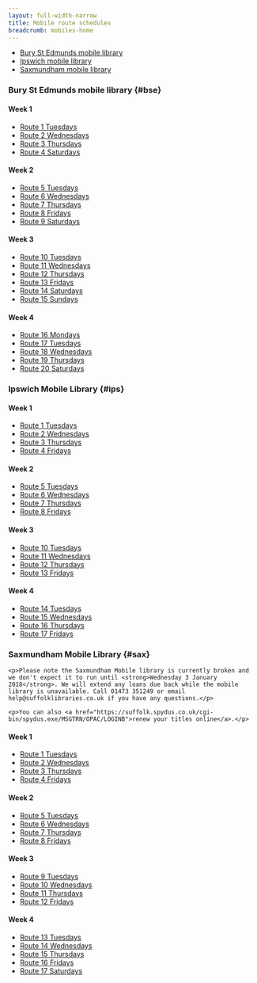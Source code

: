 ```yaml
---
layout: full-width-narrow
title: Mobile route schedules
breadcrumb: mobiles-home
---
```

<ul class="inline-list">
  <li>
    <a href="#bse">Bury St Edmunds mobile library</a>
  </li>
  <li>
    <a href="#ips">Ipswich mobile library</a>
  </li>
  <li>
    <a href="#sax">Saxmundham mobile library</a>
  </li>
</ul>

### Bury St Edmunds mobile library {#bse}

#### Week 1

  * [Route 1 Tuesdays](/mobiles-home/bury-st-edmunds-mobile-library-route-1/ "Bury St Edmunds Mobile Library Route 1")
  * [Route 2 Wednesdays](/mobiles-home/bury-st-edmunds-mobile-library-route-2/ "Bury St Edmunds Mobile Library Route 2")
  * [Route 3 Thursdays](/mobiles-home/bury-st-edmunds-mobile-library-route-3/ "Bury St Edmunds Mobile Library Route 3")
  * [Route 4 Saturdays](/mobiles-home/bury-st-edmunds-mobile-library-route-4/ "Bury St Edmunds Mobile Library Route 4")

#### Week 2

  * [Route 5 Tuesdays](/mobiles-home/bury-st-edmunds-mobile-library-route-5/ "Bury St Edmunds Mobile Library Route 5")
  * [Route 6 Wednesdays](/mobiles-home/bury-st-edmunds-mobile-library-route-6/ "Bury St Edmunds Mobile Library Route 6")
  * [Route 7 Thursdays](/mobiles-home/bury-st-edmunds-mobile-library-route-7/ "Bury St Edmunds Mobile Library Route 7")
  * [Route 8 Fridays](/mobiles-home/bury-st-edmunds-mobile-library-route-8/ "Bury St Edmunds Mobile Library Route 8")
  * [Route 9 Saturdays](/mobiles-home/bury-st-edmunds-mobile-library-route-9/ "Bury St Edmunds Mobile Library Route 9")

#### Week 3

  * [Route 10 Tuesdays](/mobiles-home/bury-st-edmunds-mobile-library-route-10/ "Bury St Edmunds Mobile Library Route 10")
  * [Route 11 Wednesdays](/mobiles-home/bury-st-edmunds-mobile-library-route-11/ "Bury St Edmunds Mobile Library Route 11")
  * [Route 12 Thursdays](/mobiles-home/bury-st-edmunds-mobile-library-route-12/ "Bury St Edmunds Mobile Library Route 12")
  * [Route 13 Fridays](/mobiles-home/bury-st-edmunds-mobile-library-route-13/ "Bury St Edmunds Mobile Library Route 13")
  * [Route 14 Saturdays](/mobiles-home/bury-st-edmunds-mobile-library-route-14/ "Bury St Edmunds Mobile Library Route 14")
  * [Route 15 Sundays](/mobiles-home/bury-st-edmunds-mobile-library-route-15/ "Bury St Edmunds Mobile Library Route 15")

#### Week 4

  * [Route 16 Mondays](/mobiles-home/bury-st-edmunds-mobile-library-route-16/ "Bury St Edmunds Mobile Library Route 16")
  * [Route 17 Tuesdays](/mobiles-home/bury-st-edmunds-mobile-library-route-17/ "Bury St Edmunds Mobile Library Route 17")
  * [Route 18 Wednesdays](/mobiles-home/bury-st-edmunds-mobile-library-route-18/ "Bury St Edmunds Mobile Library Route 18")
  * [Route 19 Thursdays](/mobiles-home/bury-st-edmunds-mobile-library-route-19/ "Bury St Edmunds Mobile Library Route 19")
  * [Route 20 Saturdays](/mobiles-home/bury-st-edmunds-mobile-library-route-20/ "Bury St Edmunds Mobile Library Route 20")

### Ipswich Mobile Library {#ips}

#### Week 1

<div>
  <ul>
    <li>
      <a title="Ipswich Mobile Library Route 1" href="/mobiles-home/ipswich-mobile-library-route-1/">Route 1 Tuesdays</a>
    </li>
    <li>
      <a title="Ipswich Mobile Library Route 2" href="/mobiles-home/ipswich-mobile-library-route-2/">Route 2 Wednesdays</a>
    </li>
    <li>
      <a title="Ipswich Mobile Library Route 3" href="/mobiles-home/ipswich-mobile-library-route-3/">Route 3 Thursdays</a>
    </li>
    <li>
      <a title="Ipswich Mobile Library Route 4" href="/mobiles-home/ipswich-mobile-library-route-4/">Route 4 Fridays</a>
    </li>
  </ul>

  <h4>
    Week 2
  </h4>

  <ul>
    <li>
      <a title="Ipswich Mobile Library Route 5" href="/mobiles-home/ipswich-mobile-library-route-5/">Route 5 Tuesdays</a>
    </li>
    <li>
      <a title="Ipswich Mobile Library Route 6" href="/mobiles-home/ipswich-mobile-library-route-6/">Route 6 Wednesdays</a>
    </li>
    <li>
      <a title="Ipswich Mobile Library Route 7" href="/mobiles-home/ipswich-mobile-library-route-7/">Route 7 Thursdays</a>
    </li>
    <li>
      <a title="Ipswich Mobile Library Route 8" href="/mobiles-home/ipswich-mobile-library-route-8/">Route 8 Fridays</a>
    </li>
  </ul>

  <h4>
    Week 3
  </h4>

  <ul>
    <li>
      <a title="Ipswich Mobile Library Route 10" href="/mobiles-home/ipswich-mobile-library-route-10/">Route 10 Tuesdays</a>
    </li>
    <li>
      <a title="Ipswich Mobile Library Route 11" href="/mobiles-home/ipswich-mobile-library-route-11/">Route 11 Wednesdays</a>
    </li>
    <li>
      <a title="Ipswich Mobile Library Route 12" href="/mobiles-home/ipswich-mobile-library-route-12/">Route 12 Thursdays</a>
    </li>
    <li>
      <a title="Ipswich Mobile Library Route 13" href="/mobiles-home/ipswich-mobile-library-route-13/">Route 13 Fridays</a>
    </li>
  </ul>

  <h4>
    Week 4
  </h4>

  <ul>
    <li>
      <a title="Ipswich Mobile Library Route 14" href="/mobiles-home/ipswich-mobile-library-route-14/">Route 14 Tuesdays</a>
    </li>
    <li>
      <a title="Ipswich Mobile Library Route 15" href="/mobiles-home/ipswich-mobile-library-route-15/">Route 15 Wednesdays</a>
    </li>
    <li>
      <a title="Ipswich Mobile Library Route 16" href="/mobiles-home/ipswich-mobile-library-route-16/">Route 16 Thursdays</a>
    </li>
    <li>
      <a title="Ipswich Mobile Library Route 17" href="/mobiles-home/ipswich-mobile-library-route-17/">Route 17 Fridays</a>
    </li>
  </ul>
</div>

### Saxmundham Mobile Library {#sax}

<div class="{% include /c/generic-panel.html %}">

    <p>Please note the Saxmundham Mobile library is currently broken and we don't expect it to run until <strong>Wednesday 3 January 2018</strong>. We will extend any loans due back while the mobile library is unavailable. Call 01473 351249 or email help@suffolklibraries.co.uk if you have any questions.</p>

    <p>You can also <a href="https://suffolk.spydus.co.uk/cgi-bin/spydus.exe/MSGTRN/OPAC/LOGINB">renew your titles online</a>.</p>

</div>

#### Week 1

  * [Route 1 Tuesdays](/mobiles-home/saxmundham-mobile-library-route-1/ "Saxmundham Mobile Library Route 1")
  * [Route 2 Wednesdays](/mobiles-home/saxmundham-mobile-library-route-2/ "Saxmundham Mobile Library Route 2")
  * [Route 3 Thursdays](/mobiles-home/saxmundham-mobile-library-route-3/ "Saxmundham Mobile Library Route 3")
  * [Route 4 Fridays](/mobiles-home/saxmundham-mobile-library-route-4/ "Saxmundham Mobile Library Route 4")

#### Week 2

  * [Route 5 Tuesdays](/mobiles-home/saxmundham-mobile-library-route-5/ "Saxmundham Mobile Library Route 5")
  * [Route 6 Wednesdays](/mobiles-home/saxmundham-mobile-library-route-6/ "Saxmundham Mobile Library Route 6")
  * [Route 7 Thursdays](/mobiles-home/saxmundham-mobile-library-route-7/ "Saxmundham Mobile Library Route 7")
  * [Route 8 Fridays](/mobiles-home/saxmundham-mobile-library-route-8/ "Saxmundham Mobile Library Route 8")

#### Week 3

  * [Route 9 Tuesdays](/mobiles-home/saxmundham-mobile-library-route-9/ "Saxmundham Mobile Library Route 9")
  * [Route 10 Wednesdays](/mobiles-home/saxmundham-mobile-library-route-10/ "Saxmundham Mobile Library Route 10")
  * [Route 11 Thursdays](/mobiles-home/saxmundham-mobile-library-route-11/ "Saxmundham Mobile Library Route 11")
  * [Route 12 Fridays](/mobiles-home/saxmundham-mobile-library-route-12/ "Saxmundham Mobile Library Route 12")

#### Week 4

  * [Route 13 Tuesdays](/mobiles-home/saxmundham-mobile-library-route-13/ "Saxmundham Mobile Library Route 13")
  * [Route 14 Wednesdays](/mobiles-home/saxmundham-mobile-library-route-14/ "Saxmundham Mobile Library Route 14")
  * [Route 15 Thursdays](/mobiles-home/saxmundham-mobile-library-route-15/ "Saxmundham Mobile Library Route 15")
  * [Route 16 Fridays](/mobiles-home/saxmundham-mobile-library-route-16/ "Saxmundham Mobile Library Route 16")
  * [Route 17 Saturdays](/mobiles-home/saxmundham-mobile-library-route-17/ "Saxmundham Mobile Library Route 17")
